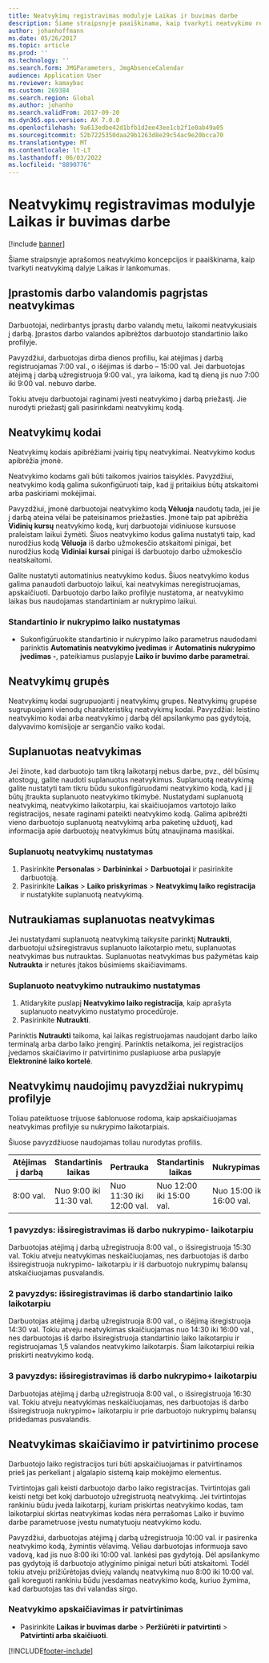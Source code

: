 ```yaml
---
title: Neatvykimų registravimas modulyje Laikas ir buvimas darbe
description: Šiame straipsnyje paaiškinama, kaip tvarkyti neatvykimo registracijas dalyje Laikas ir lankomumas.
author: johanhoffmann
ms.date: 05/26/2017
ms.topic: article
ms.prod: ''
ms.technology: ''
ms.search.form: JMGParameters, JmgAbsenceCalendar
audience: Application User
ms.reviewer: kamaybac
ms.custom: 269384
ms.search.region: Global
ms.author: johanho
ms.search.validFrom: 2017-09-20
ms.dyn365.ops.version: AX 7.0.0
ms.openlocfilehash: 9a613edbe42d1bfb1d2ee43ee1cb2f1e0ab49a05
ms.sourcegitcommit: 52b7225350daa29b1263d8e29c54ac9e20bcca70
ms.translationtype: MT
ms.contentlocale: lt-LT
ms.lasthandoff: 06/03/2022
ms.locfileid: "8890776"
---
```

# <a name="absence-registration-in-time-and-attendance"></a>Neatvykimų registravimas modulyje Laikas ir buvimas darbe

[!include [banner](../includes/banner.md)]

Šiame straipsnyje aprašomos neatvykimo koncepcijos ir paaiškinama, kaip tvarkyti neatvykimą dalyje Laikas ir lankomumas.

## <a name="absence-that-is-based-on-regular-work-hours"></a>Įprastomis darbo valandomis pagrįstas neatvykimas

Darbuotojai, nedirbantys įprastų darbo valandų metu, laikomi neatvykusiais į darbą. Įprastos darbo valandos apibrėžtos darbuotojo standartinio laiko profilyje.

Pavyzdžiui, darbuotojas dirba dienos profiliu, kai atėjimas į darbą registruojamas 7:00 val., o išėjimas iš darbo – 15:00 val. Jei darbuotojas atėjimą į darbą užregistruoja 9:00 val., yra laikoma, kad tą dieną jis nuo 7:00 iki 9:00 val. nebuvo darbe.

Tokiu atveju darbuotojai raginami įvesti neatvykimo į darbą priežastį. Jie nurodyti priežastį gali pasirinkdami neatvykimų kodą.

## <a name="absence-codes"></a>Neatvykimų kodai

Neatvykimų kodais apibrėžiami įvairių tipų neatvykimai. Neatvykimo kodus apibrėžia įmonė.

Neatvykimo kodams gali būti taikomos įvairios taisyklės. Pavyzdžiui, neatvykimo kodą galima sukonfigūruoti taip, kad jį pritaikius būtų atskaitomi arba paskiriami mokėjimai.

Pavyzdžiui, įmonė darbuotojai neatvykimo kodą **Vėluoja** naudotų tada, jei jie į darbą ateina vėlai be pateisinamos priežasties. Įmonė taip pat apibrėžia **Vidinių kursų** neatvykimo kodą, kurį darbuotojai vidiniuose kursuose praleistam laikui žymėti. Šiuos neatvykimo kodus galima nustatyti taip, kad nurodžius kodą **Vėluoja** iš darbo užmokesčio atskaitomi pinigai, bet nurodžius kodą **Vidiniai kursai** pinigai iš darbuotojo darbo užmokesčio neatskaitomi.

Galite nustatyti automatinius neatvykimo kodus. Šiuos neatvykimo kodus galima panaudoti darbuotojo laikui, kai neatvykimas neregistruojamas, apskaičiuoti. Darbuotojo darbo laiko profilyje nustatoma, ar neatvykimo laikas bus naudojamas standartiniam ar nukrypimo laikui.

### <a name="set-up-standard-time-and-flex-time"></a>Standartinio ir nukrypimo laiko nustatymas

- Sukonfigūruokite standartinio ir nukrypimo laiko parametrus naudodami parinktis **Automatinis neatvykimo įvedimas** ir **Automatinis nukrypimo įvedimas -**, pateikiamus puslapyje **Laiko ir buvimo darbe parametrai**.

## <a name="absence-groups"></a>Neatvykimų grupės

Neatvykimų kodai sugrupuojanti į neatvykimų grupes. Neatvykimų grupėse sugrupuojami vienodų charakteristikų neatvykimų kodai. Pavyzdžiai: leistino neatvykimo kodai arba neatvykimo į darbą dėl apsilankymo pas gydytoją, dalyvavimo komisijoje ar sergančio vaiko kodai.

## <a name="planned-absence"></a>Suplanuotas neatvykimas

Jei žinote, kad darbuotojo tam tikrą laikotarpį nebus darbe, pvz., dėl būsimų atostogų, galite naudoti suplanuotus neatvykimus. Suplanuotą neatvykimą galite nustatyti tam tikru būdu sukonfigūruodami neatvykimo kodą, kad į jį būtų įtraukta suplanuoto neatvykimo tikimybė. Nustatydami suplanuotą neatvykimą, neatvykimo laikotarpiu, kai skaičiuojamos vartotojo laiko registracijos, nesate raginami pateikti neatvykimo kodą. Galima apibrėžti vieno darbuotojo suplanuotą neatvykimą arba paketinę užduotį, kad informacija apie darbuotojų neatvykimus būtų atnaujinama masiškai.

### <a name="set-up-planned-absence"></a>Suplanuotų neatvykimų nustatymas

1. Pasirinkite **Personalas** &gt; **Darbininkai** &gt; **Darbuotojai** ir pasirinkite darbuotoją.
2. Pasirinkite **Laikas** &gt; **Laiko priskyrimas** &gt; **Neatvykimų laiko registracija** ir nustatykite suplanuotą neatvykimą.

## <a name="interrupted-planned-absence"></a>Nutraukiamas suplanuotas neatvykimas

Jei nustatydami suplanuotą neatvykimą taikysite parinktį **Nutraukti**, darbuotojui užsiregistravus suplanuoto laikotarpio metu, suplanuotas neatvykimas bus nutrauktas. Suplanuotas neatvykimas bus pažymėtas kaip **Nutraukta** ir neturės įtakos būsimiems skaičiavimams.

### <a name="set-up-a-planned-absence-for-interruption"></a>Suplanuoto neatvykimo nutraukimo nustatymas

1. Atidarykite puslapį **Neatvykimo laiko registracija**, kaip aprašyta suplanuoto neatvykimo nustatymo procedūroje.
2. Pasirinkite **Nutraukti**.

Parinktis **Nutraukti** taikoma, kai laikas registruojamas naudojant darbo laiko terminalą arba darbo laiko įrenginį. Parinktis netaikoma, jei registracijos įvedamos skaičiavimo ir patvirtinimo puslapiuose arba puslapyje **Elektroninė laiko kortelė**.

## <a name="examples-of-the-use-of-absence-in-a-flex-profile"></a>Neatvykimų naudojimų pavyzdžiai nukrypimų profilyje

Toliau pateiktuose trijuose šablonuose rodoma, kaip apskaičiuojamas neatvykimas profilyje su nukrypimo laikotarpiais.

Šiuose pavyzdžiuose naudojamas toliau nurodytas profilis.

| Atėjimas į darbą | Standartinis laikas    | Pertrauka             | Standartinis laikas | Nukrypimas-        | Išėjimas iš darbo | Nukrypimas+        |
|----------|------------------|-------------------|---------------|--------------|-----------|--------------|
| 8:00 val.     | Nuo 9:00 iki 11:30 val. | Nuo 11:30 iki 12:00 val. | Nuo 12:00 iki 15:00 val. | Nuo 15:00 iki 16:00 val. | 16:00      | Nuo 16:00 iki 18:00 val. |

### <a name="example-1-signing-out-during-a-flex--period"></a>1 pavyzdys: išsiregistravimas iš darbo nukrypimo- laikotarpiu

Darbuotojas atėjimą į darbą užregistruoja 8:00 val., o išsiregistruoja 15:30 val. Tokiu atveju neatvykimas neskaičiuojamas, nes darbuotojas iš darbo išsiregistruoja nukrypimo- laikotarpiu ir iš darbuotojo nukrypimų balansų atskaičiuojamas pusvalandis.

### <a name="example-2-signing-out-in-during-standard-time-period"></a>2 pavyzdys: išsiregistravimas iš darbo standartinio laiko laikotarpiu

Darbuotojas atėjimą į darbą užregistruoja 8:00 val., o išėjimą išregistruoja 14:30 val. Tokiu atveju neatvykimas skaičiuojamas nuo 14:30 iki 16:00 val., nes darbuotojas iš darbo išsiregistruoja standartinio laiko laikotarpiu ir registruojamas 1,5 valandos neatvykimo laikotarpis. Šiam laikotarpiui reikia priskirti neatvykimo kodą.

### <a name="example-3-signing-out-during-a-flex-period"></a>3 pavyzdys: išsiregistravimas iš darbo nukrypimo+ laikotarpiu

Darbuotojas atėjimą į darbą užregistruoja 8:00 val., o išsiregistruoja 16:30 val. Tokiu atveju neatvykimas neskaičiuojamas, nes darbuotojas iš darbo išsiregistruoja nukrypimo+ laikotarpiu ir prie darbuotojo nukrypimų balansų pridedamas pusvalandis.

## <a name="absence-in-the-calculation-and-approval-process"></a>Neatvykimas skaičiavimo ir patvirtinimo procese

Darbuotojo laiko registracijos turi būti apskaičiuojamas ir patvirtinamos prieš jas perkeliant į algalapio sistemą kaip mokėjimo elementus.

Tvirtintojas gali keisti darbuotojo darbo laiko registracijas. Tvirtintojas gali keisti netgi bet kokį darbuotojo užregistruotą neatvykimą. Jei tvirtintojas rankiniu būdu įveda laikotarpį, kuriam priskirtas neatvykimo kodas, tam laikotarpiui skirtas neatvykimas kodas nėra perrašomas Laiko ir buvimo darbe parametruose įvestu numatytuoju neatvykimo kodu.

Pavyzdžiui, darbuotojas atėjimą į darbą užregistruoja 10:00 val. ir pasirenka neatvykimo kodą, žymintis vėlavimą. Vėliau darbuotojas informuoja savo vadovą, kad jis nuo 8:00 iki 10:00 val. lankėsi pas gydytoją. Dėl apsilankymo pas gydytoją iš darbuotojo atlyginimo pinigai neturi būti atskaitomi. Todėl tokiu atveju prižiūrėtojas dviejų valandų neatvykimą nuo 8:00 iki 10:00 val. gali koreguoti rankiniu būdu įvesdamas neatvykimo kodą, kuriuo žymima, kad darbuotojas tas dvi valandas sirgo.

### <a name="calculate-and-approve-absence"></a>Neatvykimo apskaičiavimas ir patvirtinimas

- Pasirinkite **Laikas ir buvimas darbe** &gt; **Peržiūrėti ir patvirtinti** &gt; **Patvirtinti arba skaičiuoti**.


[!INCLUDE[footer-include](../../includes/footer-banner.md)]
